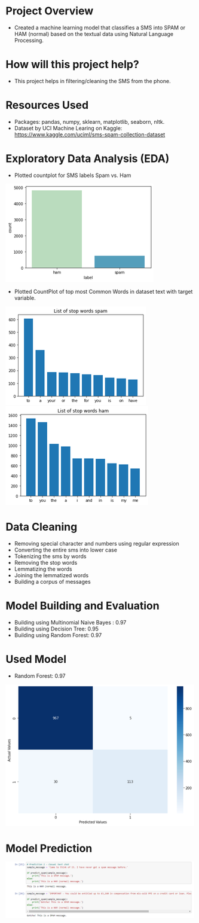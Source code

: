# Project Overview
- Created a machine learning model that classifies a SMS into SPAM or HAM (normal) based on the textual data using Natural Language Processing.

# How will this project help?
- This project helps in filtering/cleaning the SMS from the phone.

# Resources Used
- Packages: pandas, numpy, sklearn, matplotlib, seaborn, nltk.
- Dataset by UCI Machine Learing on Kaggle: https://www.kaggle.com/uciml/sms-spam-collection-dataset

# Exploratory Data Analysis (EDA)
- Plotted countplot for SMS labels Spam vs. Ham

![count](Images/count.png)

- Plotted CountPlot of top most Common Words in dataset text with target variable.

![](Images/spam.png) ![](Images/ham.png) 

# Data Cleaning
- Removing special character and numbers using regular expression
- Converting the entire sms into lower case
- Tokenizing the sms by words
- Removing the stop words
- Lemmatizing the words
- Joining the lemmatized words
- Building a corpus of messages

# Model Building and Evaluation
- Building using Multinomial Naive Bayes : 0.97
- Building using Decision Tree:  0.95
- Building using Random Forest: 0.97

# Used Model 
- Random Forest: 0.97

![](Images/rf.png)

# Model Prediction 

![](Images/prediction.png)
